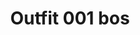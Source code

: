 ---
layout: outfit_list
title: Outfit 001 bos
file_ref: outfit_001

category: topi
permalink: /outfits/outfit_001/
---